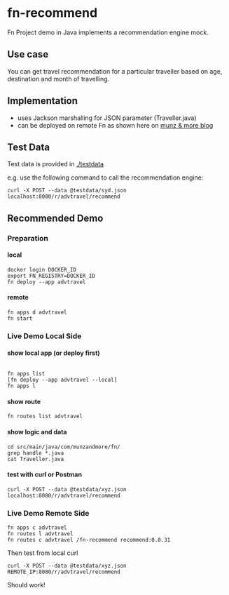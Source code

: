 # fn-recommend

Fn Project demo in Java implements a recommendation engine mock.

## Use case

You can get travel recommendation for a particular traveller based on age, destination and month of travelling.

## Implementation

- uses Jackson marshalling for JSON parameter (Traveller.java)
- can be deployed on remote Fn as shown here on [munz & more blog](http://www.munzandmore.com/2017/aws/fn-project-on-public-clouds)

## Test Data

Test data is provided in [./testdata](./testdata)

e.g. use the following command to call the recommendation engine:

```
curl -X POST --data @testdata/syd.json localhost:8080/r/advtravel/recommend
```

## Recommended Demo

###  Preparation


#### local 

```
docker login DOCKER_ID  
export FN_REGISTRY=DOCKER_ID  
fn deploy --app advtravel  
```
#### remote

``` 
fn apps d advtravel
fn start
```

### Live Demo Local Side

#### show local app (or deploy first)
```

fn apps list
[fn deploy --app advtravel --local]
fn apps l

```
#### show route

```
fn routes list advtravel
```

#### show logic and data

```
cd src/main/java/com/munzandmore/fn/
grep handle *.java
cat Traveller.java
``` 

#### test with curl  or Postman

```
curl -X POST --data @testdata/xyz.json localhost:8080/r/advtravel/recommend
```

### Live Demo Remote Side

```
fn apps c advtravel 
fn routes l advtravel
fn routes c advtravel /fn-recommend recommend:0.0.31
```

Then test from local curl

```
curl -X POST --data @testdata/xyz.json REMOTE_IP:8080/r/advtravel/recommend
```

Should work!
